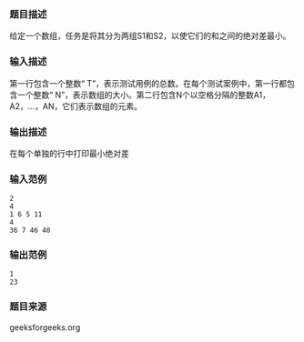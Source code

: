 ### 题目描述
给定一个数组，任务是将其分为两组S1和S2，以使它们的和之间的绝对差最小。
### 输入描述
第一行包含一个整数“ T”，表示测试用例的总数。在每个测试案例中，第一行都包含一个整数“ N”，表示数组的大小。第二行包含N个以空格分隔的整数A1，A2，...，AN，它们表示数组的元素。
### 输出描述
在每个单独的行中打印最小绝对差
### 输入范例
```
2
4
1 6 5 11
4
36 7 46 40
```
### 输出范例
```
1
23
```
### 题目来源
geeksforgeeks.org

